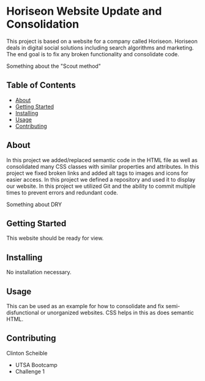
# Horiseon Website Update and Consolidation

This project is based on a website for a company called Horiseon. 
Horiseon deals in digital social solutions including search algorithms and marketing.
The end goal is to fix any broken functionality and consolidate code. 

Something about the "Scout method" <wink>

## Table of Contents

- [About](#about)
- [Getting Started](#getting_started)
- [Installing](#installing)
- [Usage](#usage)
- [Contributing](#contributing)

## About

In this project we added/replaced semantic code in the HTML file as well as consolidated many CSS classes with similar properties and attributes.
In this project we fixed broken links and added alt tags to images and icons for easier access.
In this project we defined a repository and used it to display our website.
In this project we utilized Git and the ability to commit multiple times to prevent errors and redundant code.

Something about DRY

## Getting Started

This website should be ready for view.

## Installing

No installation necessary.

## Usage

This can be used as an example for how to consolidate and fix semi-disfunctional or unorganized websites. CSS helps in this as does semantic HTML.

## Contributing

Clinton Scheible
- UTSA Bootcamp
- Challenge 1
